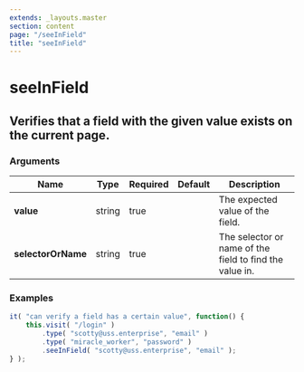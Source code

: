 ```yaml
---
extends: _layouts.master
section: content
page: "/seeInField"
title: "seeInField"
---
```

        
<h1 class="title is-1">seeInField</h1>
<h2 class="subtitle is-4">
    Verifies that a field with the given value exists on the current page.
</h2>

<h3 class="subtitle is-5">Arguments</h3>
<table class="table">
    <thead>
        <tr>
            <th>Name</th>
            <th>Type</th>
            <th>Required</th>
            <th>Default</th>
            <th>Description</th>
        </tr>
    </thead>
    <tbody>
        <tr>
            <td class="title is-5"><strong>value</strong></td>
            <td class="title is-5">string</td>
            <td class="title is-5">true</td>
            <td class="title is-5"></td>
            <td class="title is-5">The expected value of the field.</td>
        </tr>
        <tr>
            <td class="title is-5"><strong>selectorOrName</strong></td>
            <td class="title is-5">string</td>
            <td class="title is-5">true</td>
            <td class="title is-5"></td>
            <td class="title is-5">The selector or name of the field to find the value in.</td>
        </tr>
    </tbody>
</table>

<h3 class="subtitle is-5">Examples</h3>

```js
it( "can verify a field has a certain value", function() {
    this.visit( "/login" )
        .type( "scotty@uss.enterprise", "email" )
        .type( "miracle_worker", "password" )
        .seeInField( "scotty@uss.enterprise", "email" );
} );
```